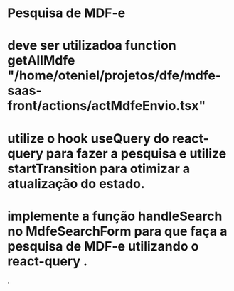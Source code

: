 # Pesquisa de MDF-e

# deve ser utilizadoa function getAllMdfe "/home/oteniel/projetos/dfe/mdfe-saas-front/actions/actMdfeEnvio.tsx"

# utilize o hook useQuery do react-query para fazer a pesquisa e utilize startTransition para otimizar a atualização do estado.

# implemente a função handleSearch no MdfeSearchForm para que faça a pesquisa de MDF-e utilizando o react-query .

.
